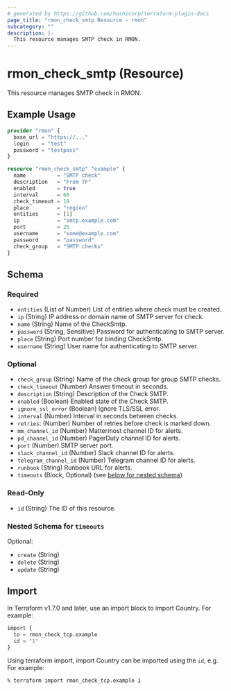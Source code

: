 ```yaml
---
# generated by https://github.com/hashicorp/terraform-plugin-docs
page_title: "rmon_check_smtp Resource - rmon"
subcategory: ""
description: |-
  This resource manages SMTP check in RMON.
---
```


# rmon_check_smtp (Resource)

This resource manages SMTP check in RMON.

## Example Usage

```terraform
provider "rmon" {
  base_url = "https://..."
  login    = "test"
  password = "testpass"
}

resource "rmon_check_smtp" "example" {
  name          = "SMTP check"
  description   = "From TF"
  enabled       = true
  interval      = 60
  check_timeout = 10
  place         = "region"
  entities      = [1]
  ip            = "smtp.example.com"
  port          = 25
  username      = "some@example.com"
  password      = "password"
  check_group   = "SMTP checks"
}
```


<!-- schema generated by tfplugindocs -->
## Schema

### Required

- `entities` (List of Number) List of entities where check must be created.
- `ip` (String) IP address or domain name of SMTP server for check.
- `name` (String) Name of the CheckSmtp.
- `password` (String, Sensitive) Password for authenticating to SMTP server.
- `place` (String) Port number for binding CheckSmtp.
- `username` (String) User name for authenticating to SMTP server.

### Optional

- `check_group` (String) Name of the check group for group SMTP checks.
- `check_timeout` (Number) Answer timeout in seconds.
- `description` (String) Description of the Check SMTP.
- `enabled` (Boolean) Enabled state of the Check SMTP.
- `ignore_ssl_error` (Boolean) Ignore TLS/SSL error.
- `interval` (Number) Interval in seconds between checks.
- `retries`: (Number) Number of retries before check is marked down.
- `mm_channel_id` (Number) Mattermost channel ID for alerts.
- `pd_channel_id` (Number) PagerDuty channel ID for alerts.
- `port` (Number) SMTP server port.
- `slack_channel_id` (Number) Slack channel ID for alerts.
- `telegram_channel_id` (Number) Telegram channel ID for alerts.
- `runbook` (String) Runbook URL for alerts.
- `timeouts` (Block, Optional) (see [below for nested schema](#nestedblock--timeouts))

### Read-Only

- `id` (String) The ID of this resource.

<a id="nestedblock--timeouts"></a>
### Nested Schema for `timeouts`

Optional:

- `create` (String)
- `delete` (String)
- `update` (String)

## Import

In Terraform v1.7.0 and later, use an import block to import Country. For example:

```terraform
import {
  to = rmon_check_tcp.example
  id = "1"
}
```

Using terraform import, import Country can be imported using the `id`, e.g. For example:

```shell
% terraform import rmon_check_tcp.example 1
```

